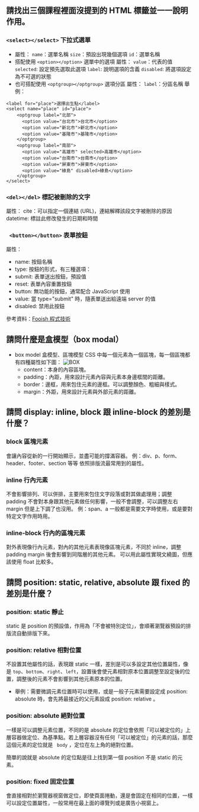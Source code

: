 ## 請找出三個課程裡面沒提到的 HTML 標籤並一一說明作用。

### `<select></select>`  下拉式選單
   - 屬性：
        `name`：選單名稱
        `size`：預設出現幾個選項
        `id`：選單名稱
   - 搭配使用 `<option></option>` 選單中的選項
      屬性：
        `value`：代表的值
        `selected`: 設定預先選取此選項
        `label`: 說明選項的含義
        `disabled`: 將選項設定為不可選的狀態
   - 也可搭配使用 `<optgroup></optgroup>` 選項分區
      屬性：
        `label`：分區名稱
    舉例：
```html=
<label for="place">選擇出生點</label>
<select name="place" id="place">
    <optgroup label="北部">
      <option value="台北市">台北市</option>
      <option value="新北市">新北市</option>
      <option value="基隆市">基隆市</option>
    </optgroup>
    <optgroup label="南部">
      <option value="高雄市" selected>高雄市</option>
      <option value="台南市">台南市</option>
      <option value="屏東市">屏東市</option>
      <option value="綠島" disabled>綠島</option>
    </optgroup>
</select>
```

### `<del></del>` 標記被刪除的文字
  屬性：
    cite：可以指定一個連結 (URL)，連結解釋該段文字被刪除的原因
    datetime: 標註此修改發生的日期和時間
  
### ` <button></button>` 表單按鈕
  屬性：
   - name: 按鈕名稱
   - type: 按鈕的形式，有三種選項：
   - submit: 表單送出按鈕，預設值
   - reset: 表單內容重置按鈕
   - button: 無功能的按鈕，通常配合 JavaScript 使用
   - value: 當 type="submit" 時，隨表單送出給遠端 server 的值
   - disabled: 禁用此按鈕

參考資料：[Fooish 程式技術](https://www.fooish.com/)


## 請問什麼是盒模型（box modal）

  - box model 盒模型、區塊模型
  CSS 中每一個元素為一個區塊，每一個區塊都有四種屬性如下圖：
  ![BOX](https://codinglead.github.io/images/box-model.png)
    - content：本身的內容區塊。
    - padding：內距，用來設計元素內容與元素本身邊框間的距離。
    - border：邊框，用來包住元素的邊框。可以調整顏色、粗細與樣式。
    - margin：外距，用來設計元素與外部元素的距離。


## 請問 display: inline, block 跟 inline-block 的差別是什麼？

### block  區塊元素
會讓內容從新的一行開始顯示，並盡可能的撐滿容器。
例：div、p、form、header、footer、section 等等
依照排版流最常用到的屬性。


### inline 行內元素
不會影響排列、可以併排，主要用來包住文字段落或對其做處理用；調整 padding 不會對本身跟其他元素做任何影響，一般不會調整，可以調整左右 margin 但是上下調了也沒用。
例：span、a
一般都是需要文字時使用，或是要對特定文字作用時用。


### inline-block 行內的區塊元素
對外表現像行內元素，對內的其他元素表現像區塊元素，不同於 inline，調整 padding margin 後會影響到同階層的其他元素。
可以用此屬性實現文繞圖，但應該使用 float 比較多。


## 請問 position: static, relative, absolute 跟 fixed 的差別是什麼？

### position: static  靜止
  static 是 position 的預設值，作用為「不會被特別定位」，會順著瀏覽器預設的排版流自動排版下來。

### position: relative  相對位置
  不設置其他屬性的話，表現跟 static 一樣，差別是可以多設定其他位置屬性，像是 `top`、`bottom`、`right`、`left`，設置後會使元素相對原本位置調整至設定後的位置，調整後的元素不會影響到其他元素原本的位置。
  - 舉例：需要微調元素位置時可以使用，或是一般子元素需要設定成 position: absolute 時，會先將最接近的父元素設成 position: relative 。

### position: absolute  絕對位置
  一樣是可以調整元素位置，不同的是 absolute 的定位會依照「可以被定位的」上層容器做定位、為基準點。若上層容器沒有任何「可以被定位」的元素的話，那麼這個元素的定位就是 ` body` ，定位在左上角的絕對位置。

  簡單的說就是 absolute 的定位點是往上找到第一個 position 不是 static 的元素。

### position: fixed  固定位置
  會直接相對於瀏覽器視窗做定位，即使頁面捲動，還是會固定在相同的位置，一樣可以設定位置屬性，一般常用在最上面的導覽列或是廣告小視窗上。